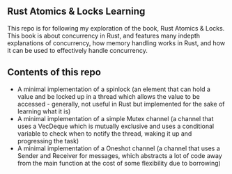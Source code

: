 ## Rust Atomics & Locks Learning
This repo is for following my exploration of the book, Rust Atomics & Locks. This book is about concurrency in Rust, and features many indepth explanations of concurrency, how memory handling works in Rust, and how it can be used to effectively handle concurrency.

## Contents of this repo
- A minimal implementation of a spinlock (an element that can hold a value and be locked up in a thread which allows the value to be accessed - generally, not useful in Rust but implemented for the sake of learning what it is)
- A minimal implementation of a simple Mutex channel (a channel that uses a VecDeque which is mutually exclusive and uses a conditional variable to check when to notify the thread, waking it up and progressing the task)
- A minimal implementation of a Oneshot channel (a channel that uses a Sender and Receiver for messages, which abstracts a lot of code away from the main function at the cost of some flexibility due to borrowing)


